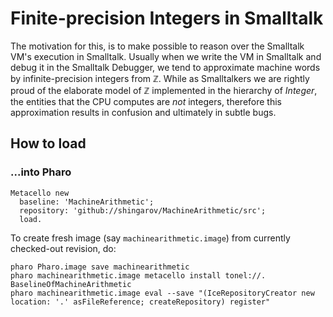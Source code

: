 # Finite-precision Integers in Smalltalk
The motivation for this,
is to make possible to reason over the Smalltalk VM's execution in Smalltalk.
Usually when we write the VM in Smalltalk and debug it in the Smalltalk Debugger,
we tend to approximate machine words by infinite-precision integers from ℤ.
While as Smalltalkers we are rightly proud of the elaborate model of ℤ
implemented in the hierarchy of _Integer_, the entities that the CPU computes
are *not* integers, therefore this approximation results in confusion
and ultimately in subtle bugs.

## How to load

### ...into Pharo

````
Metacello new
  baseline: 'MachineArithmetic';
  repository: 'github://shingarov/MachineArithmetic/src';
  load.
````

To create fresh image (say `machinearithmetic.image`) from currently checked-out revision, do:

````
pharo Pharo.image save machinearithmetic
pharo machinearithmetic.image metacello install tonel://. BaselineOfMachineArithmetic
pharo machinearithmetic.image eval --save "(IceRepositoryCreator new location: '.' asFileReference; createRepository) register"
````

